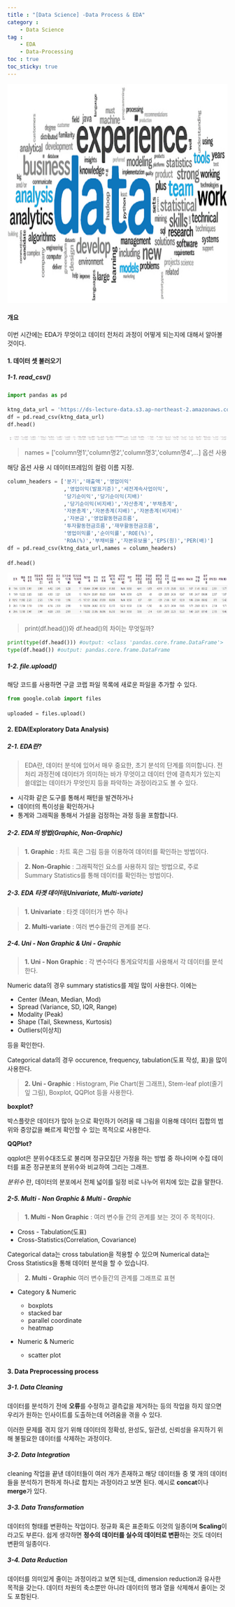 ```yaml
---
title : "[Data Science] -Data Process & EDA"
category :
    - Data Science 
tag : 
    - EDA
    - Data-Processing
toc : true 
toc_sticky: true
---
```


<img src='/assets/datascience.png' width = 1000 height = 500 >

#### 개요

이번 시간에는 EDA가 무엇이고 데이터 전처리 과정이 어떻게 되는지에 대해서 알아볼 것이다.

#### 1. 데이터 셋 불러오기 

##### 1-1. read_csv()

```py
import pandas as pd

ktng_data_url = 'https://ds-lecture-data.s3.ap-northeast-2.amazonaws.com/kt%26g/kt%26g_0.csv'
df = pd.read_csv(ktng_data_url)
df.head()
```
<img src='/assets/dff.PNG' width = 1000 height = 10>

>names = ['column명1','column명2','column명3','column명4',...]  옵션 사용

해당 옵션 사용 시 데이터프레임의 컬럼 이름 지정.

```py
column_headers = ['분기','매출액','영업이익'
                  ,'영업이익(발표기준)','세전계속사업이익',
                  '당기순이익','당기순이익(지배)'
                  ,'당기순이익(비지배)','자산총계','부채총계',
                  '자본총계','자본총계(지배)','자본총계(비지배)'
                  ,'자본금','영업활동현금흐름',
                  '투자활동현금흐름','재무활동현금흐름',
                  '영업이익률','순이익률','ROE(%)',
                  'ROA(%)','부채비율','자본유보율','EPS(원)','PER(배)']
df = pd.read_csv(ktng_data_url,names = column_headers)

df.head()
```
<img src='/assets/dfff.PNG' width = 1000 height = 100>

>print(df.head())와 df.head()의 차이는 무엇일까?

```py
print(type(df.head())) #output: <class 'pandas.core.frame.DataFrame'>
type(df.head()) #output: pandas.core.frame.DataFrame
```

##### 1-2. file.upload()

해당 코드를 사용하면 구글 코랩 파일 목록에 새로운 파일을 추가할 수 있다.

```py
from google.colab import files 

uploaded = files.upload()
```

#### 2. EDA(Exploratory Data Analysis)

##### 2-1. EDA란?

>EDA란, 데이터 분석에 있어서 매우 중요한, 초기 분석의 단계를 의미합니다. 전처리 과정전에 데이터가 의미하는 바가 무엇이고 데이터 안에 결측치가 있는지 쓸데없는 데이터가 무엇인지 등을 파악하는 과정이라고도 볼 수 있다.

- 시각화 같은 도구를 통해서 패턴을 발견하거나
- 데이터의 특이성을 확인하거나
- 통계와 그래픽을 통해서 가설을 검정하는 과정 등을 포함합니다.


##### 2-2. EDA의 방법(Graphic, Non-Graphic) 

>**1. Graphic**
: 차트 혹은 그림 등을 이용하여 데이터를 확인하는 방법이다. 

>**2. Non-Graphic** 
: 그래픽적인 요소를 사용하지 않는 방법으로, 주로 Summary Statistics를 통해 데이터를 확인하는 방법이다.

##### 2-3. EDA 타겟 데이터(Univariate, Multi-variate)

>**1. Univariate**
: 타겟 데이터가 변수 하나 

>**2. Multi-variate**
: 여러 변수들간의 관계를 본다. 

##### 2-4. Uni - Non Graphic & Uni - Graphic 

>**1. Uni - Non Graphic**
: 각 변수마다 통계요약치를 사용해서 각 데이터를 분석한다.

Numeric data의 경우 summary statistics를 제일 많이 사용한다. 이에는

- Center (Mean, Median, Mod)
- Spread (Variance, SD, IQR, Range)
- Modality (Peak)
- Shape (Tail, Skewness, Kurtosis)
- Outliers(이상치) 

등을 확인한다. 

Categorical data의 경우 occurence, frequency, tabulation(도표 작성, 표)을 많이 사용한다.

>**2. Uni - Graphic**
: Histogram, Pie Chart(원 그래프), Stem-leaf plot(줄기 잎 그림), Boxplot, QQPlot 등을 사용한다. 

**boxplot?**

박스플랏은 데이터가 많아 눈으로 확인하기 어려울 때 그림을 이용해 데이터 집합의 범위와 중앙값을 빠르게 확인할 수 있는 목적으로 사용한다. 

**QQPlot?**

qqplot은 분위수대조도로 불리며 정규모집단 가정을 하는 방법 중 하나이며 수집 데이터를 표준 정규분포의 분위수와 비교하여 그리는 그래프.

_분위수_ 란, 데이터의 분포에서 전체 넓이를 일정 비로 나누어 위치에 있는 값을 말한다.

##### 2-5. Multi - Non Graphic & Multi - Graphic

>**1. Multi - Non Graphic**
: 여러 변수들 간의 관계를 보는 것이 주 목적이다. 
- Cross - Tabulation(도표)
- Cross-Statistics(Correlation, Covariance)

Categorical data는 cross tabulation을 적용할 수 있으며 Numerical data는 Cross Statistics을 통해 데이터 분석을 할 수 있습니다.

>**2. Multi - Graphic**
여러 변수들간의 관계를 그래프로 표현

- Category & Numeric 
    - boxplots
    - stacked bar
    - parallel coordinate
    - heatmap

- Numeric & Numeric
    - scatter plot 


#### 3. Data Preprocessing process

##### 3-1. Data Cleaning 

데이터를 분석하기 전에 **오류**를 수정하고 결측값을 제거하는 등의 작업을 하지 않으면 우리가 원하는 인사이트를 도출하는데 어려움을 겪을 수 있다. 

이러한 문제를 겪지 않기 위해 데이터의 정확성, 완성도, 일관성, 신뢰성을 유지하기 위해 불필요한 데이터를 삭제하는 과정이다.

##### 3-2. Data Integration

cleaning 작업을 끝낸 데이터들이 여러 개가 존재하고 해당 데이터들 중 몇 개의 데이터들을 분석하기 편하게 하나로 합치는 과정이라고 보면 된다. 예시로 **concat**이나 **merge**가 있다.

##### 3-3. Data Transformation

데이터의 형태를 변환하는 작업이다. 정규화 혹은 표준화도 이것의 일종이며 **Scaling**이라고도 부른다. 쉽게 생각하면 **정수의 데이터를 실수의 데이터로 변환**하는 것도 데이터 변환의 일종이다.

##### 3-4. Data Reduction

데이터를 의미있게 줄이는 과정이라고 보면 되는데, dimension reduction과 유사한 목적을 갖는다. 데이터 차원의 축소뿐만 아니라 데이터의 행과 열을 삭제해서 줄이는 것도 포함된다.
